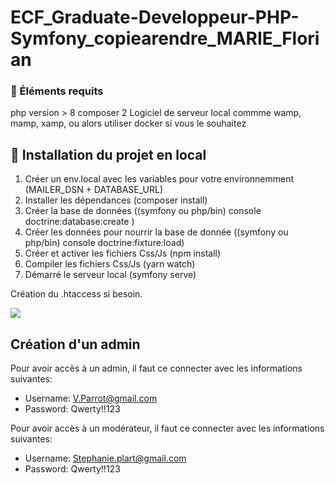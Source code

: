 # ECF_Graduate-Developpeur-PHP-Symfony_copiearendre_MARIE_Florian

### 🔎 Éléments requits 

php version > 8
composer 2
Logiciel de serveur local commme wamp, mamp, xamp, ou alors utiliser docker si vous le souhaitez

## 🧰 Installation du projet en local

1. Créer un env.local avec les variables pour votre environnemment (MAILER_DSN + DATABASE_URL)
2. Installer les dépendances (composer install)
3. Créer la base de données ((symfony ou php/bin) console doctrine:database:create )
4. Créer les données pour nourrir la base de donnée ((symfony ou php/bin) console doctrine:fixture:load)
5. Créer et activer les fichiers Css/Js (npm install)
6. Compiler les fichiers Css/Js (yarn watch)
7. Démarré le serveur local (symfony serve)

Création du .htaccess si besoin.

![](https://media.giphy.com/media/8xgqLTTgWqHWU/giphy.gif)

## Création d'un admin

Pour avoir accès à un admin, il faut ce connecter avec les informations suivantes:

- Username: V.Parrot@gmail.com
- Password: Qwerty!!123

Pour avoir accès à un modérateur, il faut ce connecter avec les informations suivantes:

- Username: Stephanie.plart@gmail.com
- Password: Qwerty!!123